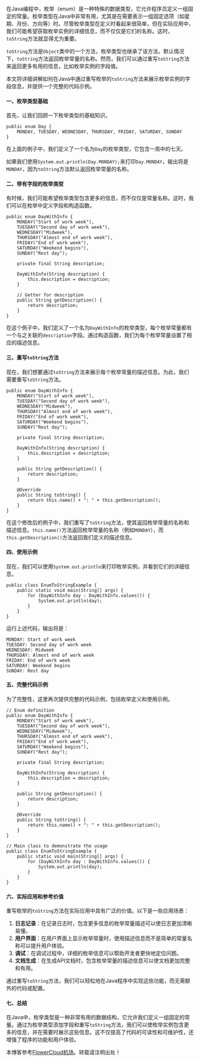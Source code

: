 
在Java编程中，枚举（enum）是一种特殊的数据类型，它允许程序员定义一组固定的常量。枚举类型在Java中非常有用，尤其是在需要表示一组固定选项（如星期、月份、方向等）时。尽管枚举类型在定义时看起来很简单，但在实际应用中，我们可能希望获取枚举实例的详细信息，而不仅仅是它们的名称。这时，`toString`方法就显得尤为重要。


`toString`方法是`Object`类中的一个方法，枚举类型也继承了该方法。默认情况下，`toString`方法返回枚举常量的名称。然而，我们可以通过重写`toString`方法来返回更多有用的信息，比如枚举实例的字段值。


本文将详细讲解如何在Java中通过重写枚举的`toString`方法来展示枚举实例的字段信息，并提供一个完整的代码示例。


#### 一、枚举类型基础


首先，让我们回顾一下枚举类型的基础知识。



```
public enum Day {
    MONDAY, TUESDAY, WEDNESDAY, THURSDAY, FRIDAY, SATURDAY, SUNDAY
}

```

在上面的例子中，我们定义了一个名为`Day`的枚举类型，它包含一周中的七天。


如果我们使用`System.out.println(Day.MONDAY);`来打印`Day.MONDAY`，输出将是`MONDAY`，因为`toString`方法默认返回枚举常量的名称。


#### 二、带有字段的枚举类型


有时候，我们可能希望枚举类型包含更多的信息，而不仅仅是常量名称。这时，我们可以在枚举中定义字段和构造函数。



```
public enum DayWithInfo {
    MONDAY("Start of work week"),
    TUESDAY("Second day of work week"),
    WEDNESDAY("Midweek"),
    THURSDAY("Almost end of work week"),
    FRIDAY("End of work week"),
    SATURDAY("Weekend begins"),
    SUNDAY("Rest day");
 
    private final String description;
 
    DayWithInfo(String description) {
        this.description = description;
    }
 
    // Getter for description
    public String getDescription() {
        return description;
    }
}

```

在这个例子中，我们定义了一个名为`DayWithInfo`的枚举类型，每个枚举常量都有一个与之关联的`description`字段。通过构造函数，我们为每个枚举常量设置了相应的描述信息。


#### 三、重写`toString`方法


现在，我们想要通过`toString`方法来展示每个枚举常量的描述信息。为此，我们需要重写`toString`方法。



```
public enum DayWithInfo {
    MONDAY("Start of work week"),
    TUESDAY("Second day of work week"),
    WEDNESDAY("Midweek"),
    THURSDAY("Almost end of work week"),
    FRIDAY("End of work week"),
    SATURDAY("Weekend begins"),
    SUNDAY("Rest day");
 
    private final String description;
 
    DayWithInfo(String description) {
        this.description = description;
    }
 
    public String getDescription() {
        return description;
    }
 
    @Override
    public String toString() {
        return this.name() + ": " + this.getDescription();
    }
}

```

在这个修改后的例子中，我们重写了`toString`方法，使其返回枚举常量的名称和描述信息。`this.name()`方法返回枚举常量的名称（例如`MONDAY`），而`this.getDescription()`方法返回我们定义的描述信息。


#### 四、使用示例


现在，我们可以使用`System.out.println`来打印枚举实例，并看到它们的详细信息。



```
public class EnumToStringExample {
    public static void main(String[] args) {
        for (DayWithInfo day : DayWithInfo.values()) {
            System.out.println(day);
        }
    }
}

```

运行上述代码，输出将是：



```
MONDAY: Start of work week
TUESDAY: Second day of work week
WEDNESDAY: Midweek
THURSDAY: Almost end of work week
FRIDAY: End of work week
SATURDAY: Weekend begins
SUNDAY: Rest day

```

#### 五、完整代码示例


为了完整性，这里再次提供完整的代码示例，包括枚举定义和使用示例。



```
// Enum definition
public enum DayWithInfo {
    MONDAY("Start of work week"),
    TUESDAY("Second day of work week"),
    WEDNESDAY("Midweek"),
    THURSDAY("Almost end of work week"),
    FRIDAY("End of work week"),
    SATURDAY("Weekend begins"),
    SUNDAY("Rest day");
 
    private final String description;
 
    DayWithInfo(String description) {
        this.description = description;
    }
 
    public String getDescription() {
        return description;
    }
 
    @Override
    public String toString() {
        return this.name() + ": " + this.getDescription();
    }
}
 
// Main class to demonstrate the usage
public class EnumToStringExample {
    public static void main(String[] args) {
        for (DayWithInfo day : DayWithInfo.values()) {
            System.out.println(day);
        }
    }
}

```

#### 六、实际应用和参考价值


重写枚举的`toString`方法在实际应用中具有广泛的价值。以下是一些应用场景：


1. **日志记录**：在记录日志时，包含更多信息的枚举常量描述可以使日志更加清晰易懂。
2. **用户界面**：在用户界面上显示枚举常量时，使用描述信息而不是简单的常量名称可以提升用户体验。
3. **调试**：在调试过程中，详细的枚举信息可以帮助开发者更快地定位问题。
4. **文档生成**：在生成API文档时，包含枚举常量的描述信息可以使文档更加完整和有用。


通过重写`toString`方法，我们可以轻松地在Java程序中实现这些功能，而无需额外的代码或配置。


#### 七、总结


在Java中，枚举类型是一种非常有用的数据结构，它允许我们定义一组固定的常量。通过为枚举类型添加字段和重写`toString`方法，我们可以使枚举实例包含更多的信息，并在需要时展示这些信息。这不仅提高了代码的可读性和可维护性，还增强了程序的功能和用户体验。


 本博客参考[FlowerCloud机场](https://hushicha.org)。转载请注明出处！
